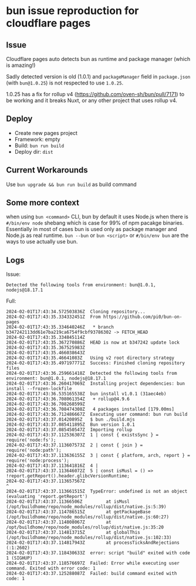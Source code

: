 # bun issue reproduction for cloudflare pages

## Issue

Cloudflare pages auto detects bun as runtime and package manager (which is amazing!)

Sadly detected version is old (1.0.1) and `packageManager` field in `package.json` (with `bun@1.0.25`) is not respected to use `1.0.25`.

1.0.25 has a fix for rollup v4 (https://github.com/oven-sh/bun/pull/7171) to be working and it breaks Nuxt, or any other project that uses rollup v4.

## Deploy

- Create new pages project
- Framework: empty
- Build: `bun run build`
- Deploy dir: `dist`

## Current Workarounds

Use `bun upgrade && bun run build` as build command

## Some more context

when using `bun <command>` CLI, bun by default it uses Node.js when there is `#/bin/env node` shebang which is case for 99% of npm pacakge binaries. Essentially in most of cases bun is used only as package manager and Node.js as real runtime. `bun --bun` or `bun <script>` or `#/bin/env bun` are the ways to use actually use bun.

## Logs

Issue:

```
Detected the following tools from environment: bun@1.0.1, nodejs@18.17.1
```

Full:

```
2024-02-01T17:43:34.572503836Z	Cloning repository...
2024-02-01T17:43:35.334332451Z	From https://github.com/pi0/bun-on-pages
2024-02-01T17:43:35.334640246Z	 * branch            b347242113dd61e7ba219ca6754f9cbf93786302 -> FETCH_HEAD
2024-02-01T17:43:35.334845114Z
2024-02-01T17:43:35.367270886Z	HEAD is now at b347242 update lock
2024-02-01T17:43:35.367525983Z
2024-02-01T17:43:35.466038643Z
2024-02-01T17:43:35.46641083Z	Using v2 root directory strategy
2024-02-01T17:43:35.497197771Z	Success: Finished cloning repository files
2024-02-01T17:43:36.259661418Z	Detected the following tools from environment: bun@1.0.1, nodejs@18.17.1
2024-02-01T17:43:36.260417069Z	Installing project dependencies: bun install --frozen-lockfile
2024-02-01T17:43:36.535165538Z	bun install v1.0.1 (31aec4eb)
2024-02-01T17:43:36.708061354Z	 + rollup@4.9.6
2024-02-01T17:43:36.708268599Z
2024-02-01T17:43:36.708474308Z	 4 packages installed [179.00ms]
2024-02-01T17:43:36.712486667Z	Executing user command: bun run build
2024-02-01T17:43:37.01420895Z	$ bun ./build.mjs
2024-02-01T17:43:37.085411895Z	Bun version 1.0.1
2024-02-01T17:43:37.085450547Z	Importing rollup
2024-02-01T17:43:37.112536307Z	1 | const { existsSync } = require('node:fs');
2024-02-01T17:43:37.113607573Z	2 | const { join } = require('node:path');
2024-02-01T17:43:37.113636155Z	3 | const { platform, arch, report } = require('node:process');
2024-02-01T17:43:37.113641816Z	4 |
2024-02-01T17:43:37.113646072Z	5 | const isMusl = () => !report.getReport().header.glibcVersionRuntime;
2024-02-01T17:43:37.113657567Z	                                          ^
2024-02-01T17:43:37.113661515Z	TypeError: undefined is not an object (evaluating 'report.getReport')
2024-02-01T17:43:37.11366506Z	      at isMusl (/opt/buildhome/repo/node_modules/rollup/dist/native.js:5:39)
2024-02-01T17:43:37.114786515Z	      at getPackageBase (/opt/buildhome/repo/node_modules/rollup/dist/native.js:60:27)
2024-02-01T17:43:37.114808067Z	      at /opt/buildhome/repo/node_modules/rollup/dist/native.js:35:20
2024-02-01T17:43:37.114813715Z	      at globalThis (/opt/buildhome/repo/node_modules/rollup/dist/native.js:102:33)
2024-02-01T17:43:37.114817943Z	      at processTicksAndRejections (:1:2602)
2024-02-01T17:43:37.118430633Z	error: script "build" exited with code 1 (SIGHUP)
2024-02-01T17:43:37.118576697Z	Failed: Error while executing user command. Exited with error code: 1
2024-02-01T17:43:37.125288087Z	Failed: build command exited with code: 1
```
